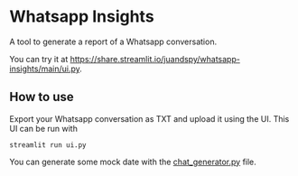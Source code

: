 # Whatsapp Insights

A tool to generate a report of a Whatsapp conversation.

You can try it at https://share.streamlit.io/juandspy/whatsapp-insights/main/ui.py.

## How to use

Export your Whatsapp conversation as TXT and upload it using the UI. This UI can be run with

```
streamlit run ui.py
```

You can generate some mock date with the [chat_generator.py](chat_generator.py) file.